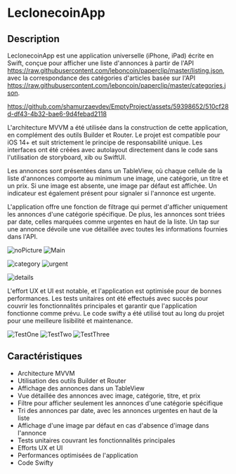 # LeclonecoinApp

## Description
LeclonecoinApp est une application universelle (iPhone, iPad) écrite en Swift, conçue pour afficher une liste d'annonces à partir de l'API https://raw.githubusercontent.com/leboncoin/paperclip/master/listing.json, avec la correspondance des catégories d'articles basée sur l'API https://raw.githubusercontent.com/leboncoin/paperclip/master/categories.json.

https://github.com/shamurzaevdev/EmptyProject/assets/59398652/510cf28d-df43-4b32-bae6-9d4febad2118

L'architecture MVVM a été utilisée dans la construction de cette application, en complément des outils Builder et Router. Le projet est compatible pour iOS 14+ et suit strictement le principe de responsabilité unique. Les interfaces ont été créées avec autolayout directement dans le code sans l'utilisation de storyboard, xib ou SwiftUI.

Les annonces sont présentées dans un TableView, où chaque cellule de la liste d'annonces comporte au minimum une image, une catégorie, un titre et un prix. Si une image est absente, une image par défaut est affichée.  Un indicateur est également présent pour signaler si l'annonce est urgente. 

L'application offre une fonction de filtrage qui permet d'afficher uniquement les annonces d'une catégorie spécifique. De plus, les annonces sont triées par date, celles marquées comme urgentes en haut de la liste. Un tap sur une annonce dévoile une vue détaillée avec toutes les informations fournies dans l'API.


![noPicture](https://github.com/shamurzaevdev/EmptyProject/assets/59398652/724117fd-5cc1-40f2-a3f6-324ad736c1b4)
![Main](https://github.com/shamurzaevdev/EmptyProject/assets/59398652/96f18d4c-4c87-4a04-b10c-0cbab6f172b3)


![category](https://github.com/shamurzaevdev/EmptyProject/assets/59398652/09181129-cff2-43d8-bbde-a86f2bfc4596)
![urgent](https://github.com/shamurzaevdev/EmptyProject/assets/59398652/2f8238bd-27dc-4621-8900-d2fe09d09a63)


![details](https://github.com/shamurzaevdev/EmptyProject/assets/59398652/e4a6262c-d6e3-48cb-9095-1d6ffe5b04cb)

L'effort UX et UI est notable, et l'application est optimisée pour de bonnes performances. Les tests unitaires ont été effectués avec succès pour couvrir les fonctionnalités principales et garantir que l'application fonctionne comme prévu. Le code swifty a été utilisé tout au long du projet pour une meilleure lisibilité et maintenance.

![TestOne](https://github.com/shamurzaevdev/EmptyProject/assets/59398652/22004bd8-05c7-4f8b-80dc-ebfcdeca794b)
![TestTwo](https://github.com/shamurzaevdev/EmptyProject/assets/59398652/b22aeaea-33fc-48ab-9bf9-3cba220ee7bf)
![TestThree](https://github.com/shamurzaevdev/EmptyProject/assets/59398652/8dfa1b9f-4262-4ee9-bfcc-ca7ec21c5a73)


## Caractéristiques

- Architecture MVVM
- Utilisation des outils Builder et Router
- Affichage des annonces dans un TableView
- Vue détaillée des annonces avec image, catégorie, titre, et prix
- Filtre pour afficher seulement les annonces d'une catégorie spécifique
- Tri des annonces par date, avec les annonces urgentes en haut de la liste
- Affichage d'une image par défaut en cas d'absence d'image dans l'annonce
- Tests unitaires couvrant les fonctionnalités principales
- Efforts UX et UI
- Performances optimisées de l'application
- Code Swifty
